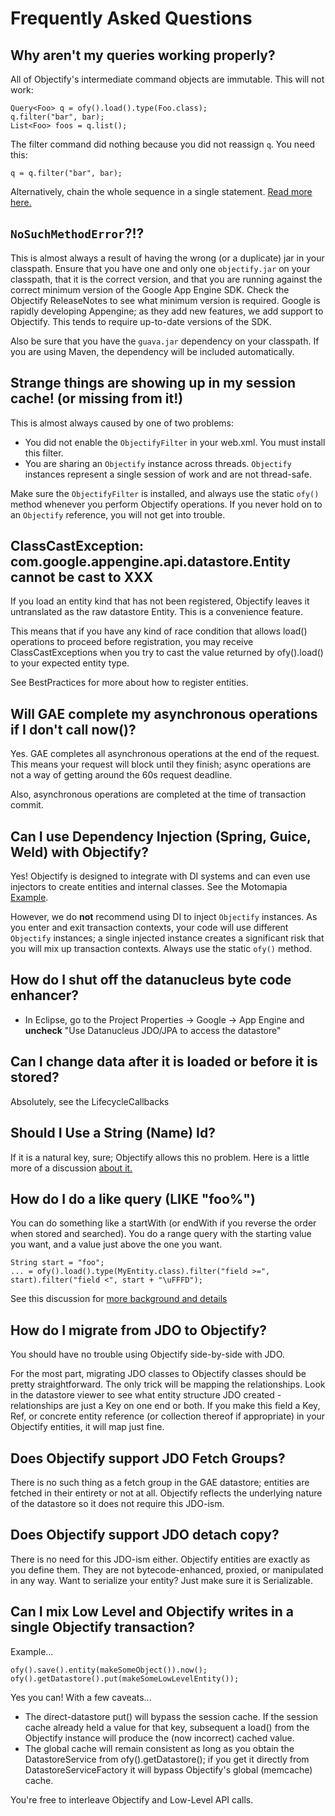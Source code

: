 

# Frequently Asked Questions #

## Why aren't my queries working properly? ##

All of Objectify's intermediate command objects are immutable. This will not work:
```
Query<Foo> q = ofy().load().type(Foo.class);
q.filter("bar", bar);
List<Foo> foos = q.list();
```

The filter command did nothing because you did not reassign `q`. You need this:

```
q = q.filter("bar", bar);
```

Alternatively, chain the whole sequence in a single statement.  [Read more here.](https://code.google.com/p/objectify-appengine/wiki/Queries#Executing_Queries)

## `NoSuchMethodError`?!? ##

This is almost always a result of having the wrong (or a duplicate) jar in your classpath. Ensure that you have one and only one `objectify.jar` on your classpath, that it is the correct version, and that you are running against the correct minimum version of the Google App Engine SDK.  Check the Objectify ReleaseNotes to see what minimum version is required.  Google is rapidly developing Appengine; as they add new features, we add support to Objectify.  This tends to require up-to-date versions of the SDK.

Also be sure that you have the `guava.jar` dependency on your classpath. If you are using Maven, the dependency will be included automatically.

## Strange things are showing up in my session cache! (or missing from it!) ##
This is almost always caused by one of two problems:

  * You did not enable the `ObjectifyFilter` in your web.xml. You must install this filter.
  * You are sharing an `Objectify` instance across threads. `Objectify` instances represent a single session of work and are not thread-safe.

Make sure the `ObjectifyFilter` is installed, and always use the static `ofy()` method whenever you perform Objectify operations. If you never hold on to an `Objectify` reference, you will not get into trouble.

## ClassCastException: com.google.appengine.api.datastore.Entity cannot be cast to XXX ##
If you load an entity kind that has not been registered, Objectify leaves it untranslated as the raw datastore Entity. This is a convenience feature.

This means that if you have any kind of race condition that allows load() operations to proceed before registration, you may receive ClassCastExceptions when you try to cast the value returned by ofy().load() to your expected entity type.

See BestPractices for more about how to register entities.

## Will GAE complete my asynchronous operations if I don't call now()? ##
Yes. GAE completes all asynchronous operations at the end of the request. This means your request will block until they finish; async operations are not a way of getting around the 60s request deadline.

Also, asynchronous operations are completed at the time of transaction commit.

## Can I use Dependency Injection (Spring, Guice, Weld) with Objectify? ##
Yes!  Objectify is designed to integrate with DI systems and can even use injectors to create entities and internal classes.  See the Motomapia [Example](Examples.md).

However, we do **not** recommend using DI to inject `Objectify` instances.  As you enter and exit transaction contexts, your code will use different `Objectify` instances; a single injected instance creates a significant risk that you will mix up transaction contexts.  Always use the static `ofy()` method.

## How do I shut off the datanucleus byte code enhancer? ##
  * In Eclipse, go to the Project Properties -> Google -> App Engine and **uncheck** "Use Datanucleus JDO/JPA to access the datastore"

## Can I change data after it is loaded or before it is stored? ##
Absolutely, see the LifecycleCallbacks

## Should I Use a String (Name) Id? ##
If it is a natural key, sure; Objectify allows this no problem. Here is a little more of a discussion [about it.](http://groups.google.com/group/google-appengine-java/browse_thread/thread/998289f853f5a688/c50446d98eb90017?#c50446d98eb90017)

## How do I do a like query (LIKE "foo%") ##
You can do something like a startWith (or endWith if you reverse the order when stored and searched). You do a range query with the starting value you want, and a value just above the one you want.

```
String start = "foo";
... = ofy().load().type(MyEntity.class).filter("field >=", start).filter("field <", start + "\uFFFD"); 
```

See this discussion for [more background and details](http://groups.google.com/group/objectify-appengine/browse_thread/thread/51cebf7fdf13b9aa/895ddc627ed639cc)

## How do I migrate from JDO to Objectify? ##
You should have no trouble using Objectify side-by-side with JDO.

For the most part, migrating JDO classes to Objectify classes should be pretty straightforward.  The only trick will be mapping the relationships.  Look in the datastore viewer to see what entity structure JDO created - relationships are just a Key on one end or both.  If you make this field a Key<?>, Ref<?>, or concrete entity reference (or collection thereof if appropriate) in your Objectify entities, it will map just fine.

## Does Objectify support JDO Fetch Groups? ##
There is no such thing as a fetch group in the GAE datastore; entities are fetched in their entirety or not at all.  Objectify reflects the underlying nature of the datastore so it does not require this JDO-ism.

## Does Objectify support JDO detach copy? ##
There is no need for this JDO-ism either.  Objectify entities are exactly as you define them.  They are not bytecode-enhanced, proxied, or manipulated in any way.  Want to serialize your entity?  Just make sure it is Serializable.

## Can I mix Low Level and Objectify writes in a single Objectify transaction? ##
Example...

```
ofy().save().entity(makeSomeObject()).now();
ofy().getDatastore().put(makeSomeLowLevelEntity());
```

Yes you can! With a few caveats...

  * The direct-datastore put() will bypass the session cache.  If the session cache already held a value for that key, subsequent a load() from the Objectify instance will produce the (now incorrect) cached value.
  * The global cache will remain consistent as long as you obtain the DatastoreService from ofy().getDatastore(); if you get it directly from DatastoreServiceFactory it will bypass Objectify's global (memcache) cache.

You're free to interleave Objectify and Low-Level API calls.
